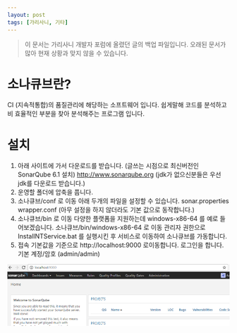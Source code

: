 ```yaml
---
layout: post
tags: [가리사니, 기타]
---
```


> 이 문서는 가리사니 개발자 포럼에 올렸던 글의 백업 파일입니다.
오래된 문서가 많아 현재 상황과 맞지 않을 수 있습니다.



# 소나큐브란?
CI (지속적통합)의 품질관리에 해당하는 소프트웨어 입니다.
쉽게말해 코드를 분석하고 비 효율적인 부분을 찾아 분석해주는 프로그램 입니다.


# 설치
1. 아래 사이트에 가서 다운로드를 받습니다.
(글쓰는 시점으로 최신버전인 SonarQube 6.1 설치)
http://www.sonarqube.org
(jdk가 없으신분들은 우선 jdk를 다운로드 받습니다.)
2. 운영할 폴더에 압축을 풉니다.
3. 소나큐브/conf 로 이동
아래 두개의 파일을 설정할 수 있습니다.
sonar.properties
wrapper.conf
(아무 설정을 하지 않더라도 기본 값으로 동작합니다.)
4. 소나큐브/bin 로 이동
다양한 플랫폼을 지원하는데 windows-x86-64 를 예로 들어보겠습니다.
소나큐브/bin/windows-x86-64 로 이동
관리자 권한으로 InstallNTService.bat 를 실행시킨 후 서비스로 이동하여 소나큐브를 가동합니다.
5. 접속
기본값을 기준으로 http://localhost:9000 로이동합니다.
로그인을 합니다. 기본 계정/암호 (admin/admin)

![](/file/old/186.png)